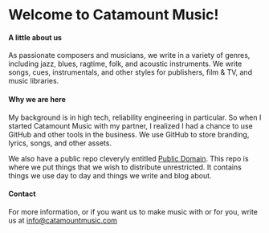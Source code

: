# Welcome to Catamount Music!

#### A little about us 

As passionate composers and musicians, we write in a variety of genres, including jazz, blues, ragtime, folk, and acoustic instruments. 
We write songs, cues, instrumentals, and other styles for publishers, film & TV, and music libraries.

#### Why we are here

My background is in high tech, reliability engineering in particular. So when I started Catamount Music with my partner, I realized I had a chance
to use GitHub and other tools in the business. We use GitHub to store branding, lyrics, songs, and other assets.

We also have a public repo cleveryly entitled [Public Domain](https://github.com/catamount-music/public-domain). 
This repo is where we put things that we wish to distribute unrestricted. It contains things we use day to day and things we write and blog about.

#### Contact

For more information, or if you want us to make music with or for you, write us at [info@catamountmusic.com](mailto://info@catamountmusic.com)

